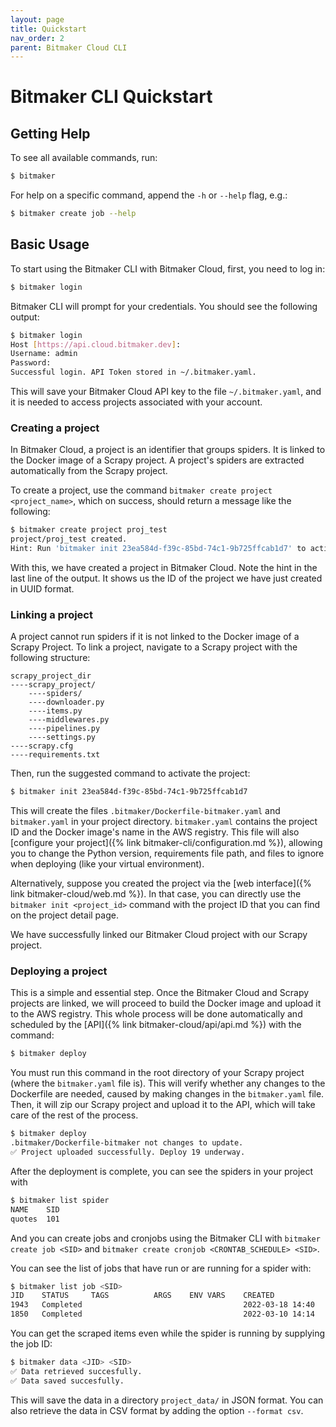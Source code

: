 ```yaml
---
layout: page
title: Quickstart
nav_order: 2
parent: Bitmaker Cloud CLI
---
```


# Bitmaker CLI Quickstart

## Getting Help
To see all available commands, run:

```bash
$ bitmaker
```

For help on a specific command, append the `-h` or `--help` flag, e.g.:

```bash
$ bitmaker create job --help
```

## Basic Usage
To start using the Bitmaker CLI with Bitmaker Cloud, first, you need to log in:

```bash
$ bitmaker login
```

Bitmaker CLI will prompt for your credentials. You should see the following output:

```bash
$ bitmaker login
Host [https://api.cloud.bitmaker.dev]:
Username: admin
Password:
Successful login. API Token stored in ~/.bitmaker.yaml.
```

This will save your Bitmaker Cloud API key to the file `~/.bitmaker.yaml`, and it is
needed to access projects associated with your account.

### Creating a project

In Bitmaker Cloud, a project is an identifier that groups spiders. It is linked to the
Docker image of a Scrapy project. A project's spiders are extracted automatically from the Scrapy
project.

To create a project, use the command `bitmaker create project <project_name>`, which on success,
should return a message like the following:

```bash
$ bitmaker create project proj_test
project/proj_test created.
Hint: Run 'bitmaker init 23ea584d-f39c-85bd-74c1-9b725ffcab1d7' to activate this project
```

With this, we have created a project in Bitmaker Cloud. Note the hint in the last
line of the output. It shows us the ID of the project we have just created in
UUID format.

### Linking a project

A project cannot run spiders if it is not linked to the Docker image of a Scrapy Project.
To link a project, navigate to a Scrapy project with the following structure:

```
scrapy_project_dir
----scrapy_project/
    ----spiders/
    ----downloader.py
    ----items.py
    ----middlewares.py
    ----pipelines.py
    ----settings.py
----scrapy.cfg
----requirements.txt
```

Then, run the suggested command to activate the project:
```bash
$ bitmaker init 23ea584d-f39c-85bd-74c1-9b725ffcab1d7
```

This will create the files `.bitmaker/Dockerfile-bitmaker.yaml` and `bitmaker.yaml`
in your project directory. `bitmaker.yaml` contains the project ID and the Docker
image's name in the AWS registry. This file will also
[configure your project]({% link bitmaker-cli/configuration.md %}), allowing you to
change the Python version, requirements file path, and files to ignore when
deploying (like your virtual environment).

Alternatively, suppose you created the project via the [web interface]({% link bitmaker-cloud/web.md %}).
In that case, you can directly use the `bitmaker init <project_id>` command with
the project ID that you can find on the project detail page.

We have successfully linked our Bitmaker Cloud project with our Scrapy project.

### Deploying a project
This is a simple and essential step. Once the Bitmaker Cloud and Scrapy projects are linked,
we will proceed to build the Docker image and upload it to the AWS registry. This whole process
will be done automatically and scheduled by the [API]({% link bitmaker-cloud/api/api.md %}) with
the command:

```bash
$ bitmaker deploy
```

You must run this command in the root directory of your Scrapy project (where the `bitmaker.yaml` file is).
This will verify whether any changes to the Dockerfile are needed, caused by making changes in the `bitmaker.yaml` file.
Then, it will zip our Scrapy project and upload it to the API, which will take care of the rest
of the process.

```bash
$ bitmaker deploy
.bitmaker/Dockerfile-bitmaker not changes to update.
✅ Project uploaded successfully. Deploy 19 underway.
```

After the deployment is complete, you can see the spiders in your project with
```bash
$ bitmaker list spider
NAME    SID
quotes  101
```

And you can create jobs and cronjobs using the Bitmaker CLI with `bitmaker create job <SID>`
and `bitmaker create cronjob <CRONTAB_SCHEDULE> <SID>`.

You can see the list of jobs that have run or are running for a spider with:
```bash
$ bitmaker list job <SID>
JID    STATUS     TAGS          ARGS    ENV VARS    CREATED
1943   Completed                                    2022-03-18 14:40
1850   Completed                                    2022-03-10 14:14
```

You can get the scraped items even while the spider is running by supplying the job ID:
```bash
$ bitmaker data <JID> <SID>
✅ Data retrieved succesfully.
✅ Data saved succesfully.
```

This will save the data in a directory `project_data/` in JSON format. You can also retrieve
the data in CSV format by adding the option `--format csv`.
